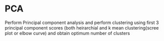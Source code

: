 # PCA
Perform Principal component analysis and perform clustering using first 3 principal component scores (both heirarchial and k mean clustering(scree plot or elbow curve) and obtain optimum number of clusters
